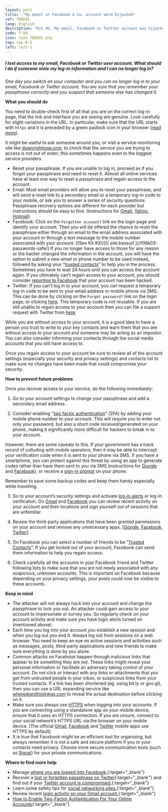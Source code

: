 ```yaml
---
layout: post
title:  "My email or Facebook & Co. account were hijacked"
ref: f08k01
lang: English
description: "Kit #1. My email, Facebook or Twitter account was hijacked"
code: f-08
icon: icon_f08k01.png
top: top-6-5
left: left-1
---
```


##### I lost access to my email, Facebook or Twitter user account. What should I do if someone stole my log-in information and I can no longer log in?

*One day you switch on your computer and you can no longer log in to your email, Facebook or Twitter account. You are sure that you remember your passphrase correctly and you suspect that someone else has changed it.*

**What you should do**

You need to double-check first of all that you are on the correct log-in page; that the link and interface you are seeing are genuine. Look carefully for slight variations in the URL. In particular, make sure that the URL starts with `https` and it is preceded by a green padlock icon in your browser ([read more](https://www.howtogeek.com/181767/htg-explains-what-is-https-and-why-should-i-care/)).

It might be useful to ask someone around you, or visit a service-monitoring site like [downrightnow.com](http://downrightnow.com/), to check that the service you are trying to access is not out of order; this sometimes happens even to the biggest service providers.

+ Reset your passphrase. If you are unable to log in, proceed as if you forgot your passphrase and need to reset it. Almost all online services have at least one way to reset a passphrase and regain access to the account.
+ Email: Most email providers will allow you to reset your passphrase, and will send a reset link to a secondary email or a temporary log-in code to your mobile, or ask you to answer a series of security questions. Passphrase recovery options are different for each provider but instructions should be easy to find. (Instructions for [Gmail](https://support.google.com/chat/answer/41078), [Yahoo](https://help.yahoo.com/kb/SLN27051.html), [Hotmail](https://support.microsoft.com/en-us/help/12429/microsoft-account-sign-in-cant))
+ Facebook: Click on the `Forgotten account?` link on the login page and identify your account. Then you will be offered the chance to reset the passphrase either through an email to the email address associated with your account or through a text message to the mobile number associated with your account. [(See Kit #3)]({{ site.baseurl }}/f06k03-passwords-safe/) If you no longer have access to those for any reason or the hacker changed the information in the account, you will have the option to submit a new email or phone number to be used instead, followed by asking your “[trusted contacts](https://www.facebook.com/help/119897751441086)” to help you in the process. Sometimes you have to wait 24 hours until you can access the account again. If you ultimately can’t regain access to your account, you should consider [reporting to Facebook](https://www.facebook.com/hacked) that your account has been hacked.
+ Twitter: If you can’t log in to your account, you can request a temporary log-in code to be sent to your email address or mobile phone via SMS. This can be done by clicking on the `Forgot password?` link on the login page, or clicking [here](https://twitter.com/account/begin_password_reset). This temporary code is not reusable. If you are still unable to regain access to your account then you can file a support request with Twitter from [here](https://support.twitter.com/forms).

While you are without access to your account, it is a good idea to have a person you trust to write to your key contacts and warn them that you are without access to your account and someone may be acting as an impostor. You can also consider informing your contacts through the social media accounts that you still have access to.

Once you regain access to your account be sure to review all of the account settings (especially your security and privacy settings) and contacts list to make sure no changes have been made that could compromise your security.

**How to prevent future problems**

Once you recover access to your service, do the following immediately:

1. Go to your account settings to change your passphrase and add a secondary email address.

2. Consider enabling "[two factor authentication](https://www.eff.org/deeplinks/2016/12/12-days-2fa-how-enable-two-factor-authentication-your-online-accounts)" (2FA) by adding your mobile phone number to your account. This will require you to enter not only your password, but also a short code received/generated on your phone, making it significantly more difficult for hackers to break in to your account.

  However, there are some caveats to this. If your government has a track record of colluding with mobile operators, then it may be able to intercept your verification code when it is sent to your phone via SMS. If you have a smartphone, you can protect against this threat by using an app to generate codes rather than have them sent to you via SMS (instructions for [Google](https://support.google.com/accounts/answer/1066447) and [Facebook](https://www.facebook.com/help/270942386330392)), or receive a [sign-in prompt](https://support.google.com/accounts/answer/7026266) on your phone.

  Remember to save some backup codes and keep them handy especially while travelling.

3. Go to your account’s security settings and activate [log-in alerts](https://www.facebook.com/about/basics/stay-safe-and-secure/login-alerts) or log-in verification. On [Gmail](https://support.google.com/mail/answer/45938?hl=en) and [Facebook](https://www.facebook.com/help/211990645501187) you can review recent activity on your account and their locations and sign yourself out of sessions that are unfamiliar.

4. Review the third-party applications that have been granted permissions on your account and remove any unnecessary apps. [[Google](https://support.google.com/accounts/answer/3466521),  [Facebook](https://www.facebook.com/help/170585223002660), [Twitter](https://support.twitter.com/articles/76052)]

5. On Facebook you can select a number of friends to be “[Trusted Contacts](https://www.facebook.com/help/119897751441086)”. If you get locked out of your account, Facebook can send them information to help you regain access.

6. Check carefully all the accounts in your Facebook friend and Twitter following lists to make sure that you are not newly associated with any suspicious, unknown accounts. This is important on Facebook because depending on your privacy settings, your posts could now be visible to these accounts.

**Keep in mind**

+ The attacker will not always hack into your account and change the passphrase to lock you out. An attacker could gain access to your account to impersonate or survey you. So regularly check on your account activity and make sure you have login alerts turned on (mentioned above).
+ Each time you log into your account you establish a new session and when you log out you end it. Always log out from sessions on a web browser. You need to keep an eye on active sessions and activities such as messages, posts, third-party applications and new friends to make sure everything is done by you alone.
+ Common attacks on Facebook happen through malicious links that appear to be something they are not. These links might reveal your personal information or facilitate an adversary taking control of your account. Do not click or interact with any links or attachments that you get from untrusted people in your inbox, or suspicious links from your trusted contacts. If a link has been shortened (eg. using bit.ly or goo.gl), then you can use a URL expanding service like [wheredoesthislinkgo.com](http://wheredoesthislinkgo.com/) to reveal the actual destination before clicking on it.
+ Make sure you always use [HTTPS](https://www.howtogeek.com/181767/htg-explains-what-is-https-and-why-should-i-care/) when logging into your accounts. If you are connecting using a standalone app on your mobile device, ensure that it uses an HTTPS connection. If you are unsure, connect to your social network’s HTTPS URL via the browser on your mobile device. (The official [Gmail](https://googleblog.blogspot.com/2014/03/staying-at-forefront-of-email-security.html), [Facebook](https://www.facebook.com/notes/facebook-engineering/secure-browsing-by-default/10151590414803920/) and [Twitter](http://www.zdnet.com/article/twitter-enforces-ssl-encryption-for-apps-connecting-to-its-api/) mobile apps use HTTPS by default).
+ It is true that Facebook might be an efficient tool for organising, but always remember it is not a safe and secure platform if you or your contacts need privacy. Choose more secure communication tools (such as [Signal](https://whispersystems.org/)) for your private communications.

**Where to find more help**

+ Manage [where you are logged into Facebook.](https://www.facebook.com/help/413023562082171/){:target="_blank"}
+ Recover a [lost or forgotten passphrase on Twitter](https://support.twitter.com/articles/14663){:target="_blank"} and find out if your [Twitter account is compromised.](https://support.twitter.com/articles/31796-my-account-has-been-compromised){:target="_blank"}
+ Learn some safety tips for [social networking sites.](https://securityinabox.org/en/social_networking_tools){:target="_blank"}
+ Review recent [login activity on your Gmail account.](https://support.google.com/mail/answer/45938){:target="_blank"}
+ [How to Enable Two-Factor Authentication For Your Online Accounts](https://www.eff.org/deeplinks/2016/12/12-days-2fa-how-enable-two-factor-authentication-your-online-accounts){:target="_blank"}
